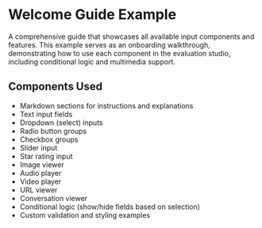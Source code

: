 # Welcome Guide Example

A comprehensive guide that showcases all available input components and features. This example serves as an onboarding walkthrough, demonstrating how to use each component in the evaluation studio, including conditional logic and multimedia support.

## Components Used

- Markdown sections for instructions and explanations
- Text input fields
- Dropdown (select) inputs
- Radio button groups
- Checkbox groups
- Slider input
- Star rating input
- Image viewer
- Audio player
- Video player
- URL viewer
- Conversation viewer
- Conditional logic (show/hide fields based on selection)
- Custom validation and styling examples
